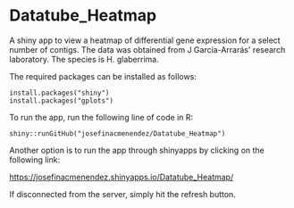 # Datatube_Heatmap
A shiny app to view a heatmap of differential gene expression for a select number of contigs.
The data was obtained from J García-Arrarás' research laboratory. The species is H. glaberrima.

The required packages can be installed as follows:

```
install.packages("shiny")
install.packages("gplots")
```

To run the app, run the following line of code in R:

```
shiny::runGitHub("josefinacmenendez/Datatube_Heatmap")
```
Another option is to run the app through shinyapps by clicking on the following link:

https://josefinacmenendez.shinyapps.io/Datatube_Heatmap/

If disconnected from the server, simply hit the refresh button.
